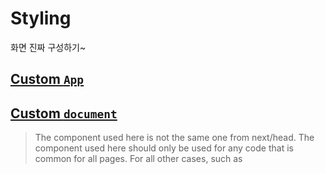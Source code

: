 # Styling

화면 진짜 구성하기~

## [Custom `App`](https://nextjs.org/docs/advanced-features/custom-app)

## [Custom `document`](https://nextjs.org/docs/advanced-features/custom-document)

> The <Head /> component used here is not the same one from next/head. The <Head /> component used here should only be used for any <head> code that is common for all pages. For all other cases, such as <title> tags, we recommend using next/head in your pages or components.

- `_document`의 `<Head/>`컴포넌트는 `next/head`랑은 다르다. `<Head/>`컴포넌트는 모든 페이지에 공통으로 사용되는 `<head>`만 포함이 되어야한다. `title`같은 다른 케이스들의 경우 페이지나 컴포넌트에서 사용하는 것을 추천한다.
- `_document`는 서버에서만 렌더링된다, `onClick`같은 건 동작안한다

- `_document`의 헤더와 page의 `next/head`가 겹치면 page의 head가 덮어쓰기 한다. 기본적으로는 document의 헤더가 모두 포함된다.

- [`Main` and `NextScript`](https://stackoverflow.com/questions/52083848/nextjs-main-and-nextscript)

  - 이거랑은 좀 달라졌고 `document.js` 파일은 `/node_modules/next/dist/pages/_document.js`에 있다.
  - `Main`이 어떻게 생겼는지 봤더니 여기서 Main에서 app을 내용을 가져오고, 이 app은 또 page를 가져오는 식이었다.

    ```javascript
    function Main() {
      const { inAmpMode, html, docComponentsRendered } = (0, _react.useContext)(
        _documentContext.DocumentContext
      );

      console.log("main html", html);
      docComponentsRendered.Main = true;
      if (inAmpMode)
        return /*#__PURE__*/ _react.default.createElement(
          _react.default.Fragment,
          null,
          _constants.AMP_RENDER_TARGET
        );
      return /*#__PURE__*/ _react.default.createElement("div", {
        id: "__next",
        dangerouslySetInnerHTML: { __html: html },
      });
    }
    ```

    위는 실제 `Main`을 구현하는 함수인데, 여기서 보면 html을 불러오고 있다. `html`이 뭘가리키는지 봤더니 `_app`의 내용을 가져오고 있었다.

    내가 그래서 app을 아래처럼 바꿨다.

    ```javascript
    // _app.js
    function MyApp({ Component, pageProps }) {
      return (
        <div>
          app
          <Component {...pageProps} />
        </div>
      );
    }
    ```

    이렇게 해서 확인해보면 app과 그안에 page까지 불러와서 build할때 document가 실행된다.

    <img src="../memo/img/whatMain.png" width=300>

## [styled-components](https://styled-components.com/docs)

## 참고자료

- 볼때마다 헷갈리는 [media query](https://developer.mozilla.org/ko/docs/Learn/CSS/CSS_layout/Media_queries)
